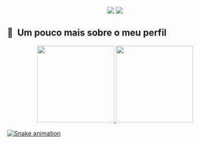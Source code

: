 
<p align="center">
<a href="https://instagram.com/silva.nilton13"><img src="https://img.shields.io/badge/-@silva.nilton13_-E4405F?style=flat-square&logo=Instagram&logoColor=white"/></a>
<a href="https://www.linkedin.com/in/nilton-filho-402773177/"><img src="https://img.shields.io/badge/-Nilton%20Filho-0077B5?style=flat-square&logo=Linkedin&logoColor=white"/></a>
</p>

<h2>🚀 &nbsp;Um pouco mais sobre o meu perfil</h2>

<div align="center">
  <a href="https://github.com/niltonsilvafilho">
  <img height="180em" src="https://github-readme-stats.vercel.app/api?username=niltonsilvafilho&show_icons=true&theme=dracula"/>
  <img height="180em" src="https://github-readme-stats.vercel.app/api/top-langs/?username=niltonsilvafilho&layout=compact&langs_count=7&theme=dracula"/>
</div>
  
  
   ![Snake animation](https://github.com/niltonsilvafilho/niltonsilvafilho/blob/output/github-contribution-grid-snake.svg)
